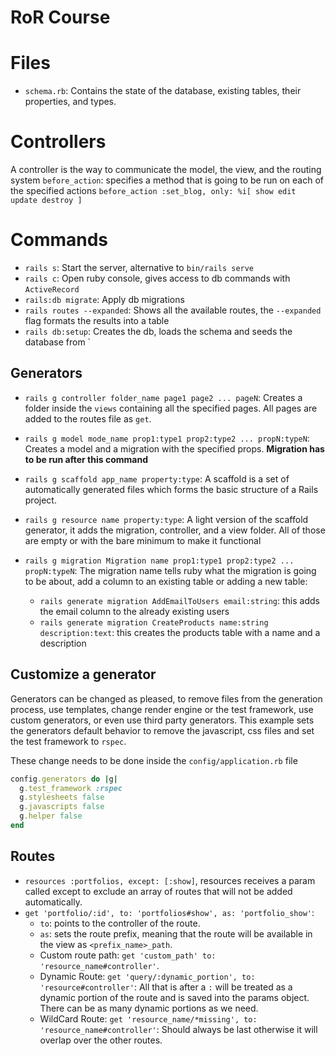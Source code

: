 # RoR Course

# Files

- `schema.rb`: Contains the state of the database, existing tables, their properties, and types.

# Controllers

A controller is the way to communicate the model, the view, and the routing system
`before_action`: specifies a method that is going to be run on each of the specified actions `before_action :set_blog, only: %i[ show edit update destroy ]`

# Commands

- `rails s`: Start the server, alternative to `bin/rails serve`
- `rails c`: Open ruby console, gives access to db commands with `ActiveRecord`
- `rails:db migrate`: Apply db migrations
- `rails routes --expanded`: Shows all the available routes, the `--expanded` flag formats the results into a table
- `rails db:setup`: Creates the db, loads the schema and seeds the database from `

## Generators

- `rails g controller folder_name page1 page2 ... pageN`: Creates a folder inside the `views` containing all the specified pages. All pages are added to the routes file as `get`.

- `rails g model mode_name prop1:type1 prop2:type2 ... propN:typeN`: Creates a model and a migration with the specified props. **Migration has to be run after this command**

- `rails g scaffold app_name property:type`: A scaffold is a set of automatically generated files which forms the basic structure of a Rails project.

- `rails g resource name property:type`: A light version of the scaffold generator, it adds the migration, controller, and a view folder. All of those are empty or with the bare minimum to make it functional

- `rails g migration Migration name prop1:type1 prop2:type2 ... propN:typeN`: The migration name tells ruby what the migration is going to be about, add a column to an existing table or adding a new table:
  - `rails generate migration AddEmailToUsers email:string`: this adds the email column to the already existing users
  - `rails generate migration CreateProducts name:string description:text`: this creates the products table with a name and a description

## Customize a generator

Generators can be changed as pleased, to remove files from the generation process, use templates, change render engine or the test framework, use custom generators, or even use third party generators. This example sets the generators default behavior to remove the javascript, css files and set the test framework to `rspec`.

These change needs to be done inside the `config/application.rb` file

```ruby
config.generators do |g|
  g.test_framework :rspec
  g.stylesheets false
  g.javascripts false
  g.helper false
end
```

## Routes

- `resources :portfolios, except: [:show]`, resources receives a param called except to exclude an array of routes that will not be added automatically.
- `get 'portfolio/:id', to: 'portfolios#show', as: 'portfolio_show'`:
  - `to`: points to the controller of the route.
  - `as`: sets the route prefix, meaning that the route will be available in the view as `<prefix_name>_path`.
  - Custom route path: `get 'custom_path' to: 'resource_name#controller'`.
  - Dynamic Route: `get 'query/:dynamic_portion', to: 'resource#controller'`: All that is after a `:` will be treated as a dynamic portion of the route and is saved into the params object. There can be as many dynamic portions as we need.
  - WildCard Route: `get 'resource_name/*missing', to: 'resource_name#controller'`: Should always be last otherwise it will overlap over the other routes.
